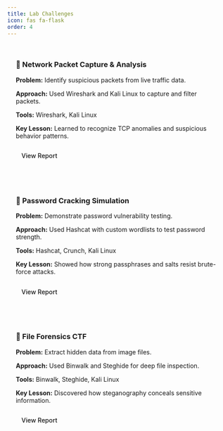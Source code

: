 ```yaml
---
title: Lab Challenges
icon: fas fa-flask
order: 4
---
```


<div class="labs-grid">

<!-- Lab 1 -->
<div class="card">
  <h3>🔐 Network Packet Capture & Analysis</h3>
  <p><strong>Problem:</strong> Identify suspicious packets from live traffic data.</p>
  <p><strong>Approach:</strong> Used Wireshark and Kali Linux to capture and filter packets.</p>
  <p><strong>Tools:</strong> Wireshark, Kali Linux</p>
  <p><strong>Key Lesson:</strong> Learned to recognize TCP anomalies and suspicious behavior patterns.</p>
  <a href="#" class="btn btn-sm btn-primary">View Report</a>
</div>

<!-- Lab 2 -->
<div class="card">
  <h3>🧰 Password Cracking Simulation</h3>
  <p><strong>Problem:</strong> Demonstrate password vulnerability testing.</p>
  <p><strong>Approach:</strong> Used Hashcat with custom wordlists to test password strength.</p>
  <p><strong>Tools:</strong> Hashcat, Crunch, Kali Linux</p>
  <p><strong>Key Lesson:</strong> Showed how strong passphrases and salts resist brute-force attacks.</p>
  <a href="#" class="btn btn-sm btn-primary">View Report</a>
</div>

<!-- Lab 3 -->
<div class="card">
  <h3>🧩 File Forensics CTF</h3>
  <p><strong>Problem:</strong> Extract hidden data from image files.</p>
  <p><strong>Approach:</strong> Used Binwalk and Steghide for deep file inspection.</p>
  <p><strong>Tools:</strong> Binwalk, Steghide, Kali Linux</p>
  <p><strong>Key Lesson:</strong> Discovered how steganography conceals sensitive information.</p>
  <a href="#" class="btn btn-sm btn-primary">View Report</a>
</div>

</div>

<style>
.labs-grid {
  display: grid;
  grid-template-columns: repeat(auto-fit, minmax(300px, 1fr));
  gap: 1.5rem;
}
.card {
  background-color: var(--card-bg);
  border-radius: 12px;
  box-shadow: var(--shadow);
  padding: 1rem 1.2rem;
  transition: transform 0.2s ease-in-out;
}
.card:hover {
  transform: scale(1.03);
}
.btn {
  display: inline-block;
  margin-top: 0.6rem;
  padding: 0.3rem 0.8rem;
  border-radius: 6px;
  text-decoration: none;
  font-weight: 500;
}
.btn-primary {
  background-color: var(--btn-bg);
  color: var(--btn-text);
}
</style>
